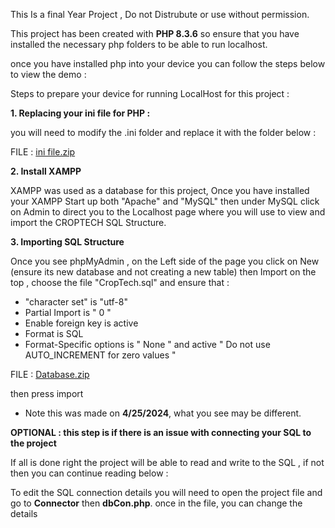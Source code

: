 This Is a final Year Project , Do not Distrubute or use without permission.

This project has been created with **PHP 8.3.6** so ensure that you have installed the necessary php folders to be able to run localhost. 

once you have installed php into your device you can follow the steps below to view the demo :

Steps to prepare your device for running LocalHost for this project :


**1. Replacing your ini file for PHP :**

you will need to modify the .ini folder and replace it with the folder below : 

FILE : [ini file.zip](https://github.com/Scrap-H/CropTech/files/15169843/ini.file.zip)


**2. Install XAMPP**

   XAMPP was used as a database for this project,
   Once you have installed your XAMPP Start up both "Apache" and "MySQL" then under MySQL click on Admin to
   direct you to the Localhost page where you will use to view and import the CROPTECH SQL Structure.


**3. Importing SQL Structure**

  Once you see phpMyAdmin ,  on the Left side of the page you click on New (ensure its new database and not creating a new table) then Import on the top , choose the file "CropTech.sql" and ensure that :
-  "character set" is "utf-8"
-  Partial Import is " 0 "
-  Enable foreign key is active
-  Format is SQL
-  Format-Specific options is " None " and active " Do not use AUTO_INCREMENT for zero values "

  FILE : [Database.zip](https://github.com/Scrap-H/CropTech/files/15215643/Database.zip)

then press import
 - Note this was made on **4/25/2024**, what you see may be different.


**OPTIONAL : this step is if there is an issue with connecting your SQL to the project**

If all is done right the project will be able to read and write to the SQL , if not then you can continue reading below : 

To edit the SQL connection details you will need to open the project file and go to **Connector** then **dbCon.php**.
once in the file, you can change the details
